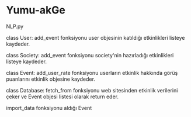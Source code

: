 # Yumu-akGe

NLP.py

class User:
  add_event fonksiyonu user objesinin katıldığı etkinlikleri listeye kaydeder.

class Society:
  add_event fonksiyonu society'nin hazırladığı etkinlikleri listeye kaydeder.

class Event:
  add_user_rate fonksiyonu userların etkinlik hakkında görüş puanlarını etkinlik objesine kaydeder.

class Database:
  fetch_from fonksiyonu web sitesinden etkinlik verilerini çeker ve Event objesi listesi olarak return eder.
  
  import_data fonksiyonu aldığı Event

